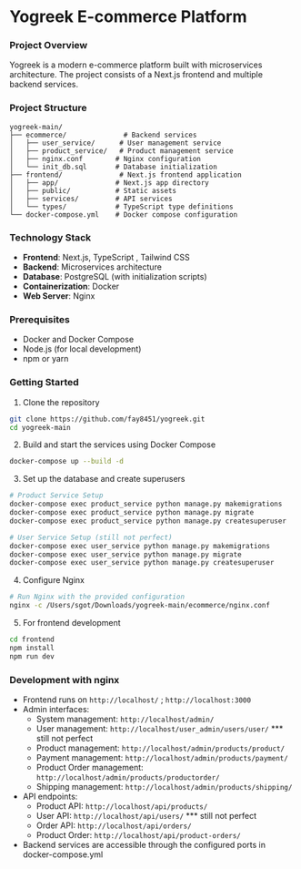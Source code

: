 # Yogreek E-commerce Platform

### Project Overview
Yogreek is a modern e-commerce platform built with microservices architecture. The project consists of a Next.js frontend and multiple backend services.

### Project Structure
```
yogreek-main/
├── ecommerce/              # Backend services
│   ├── user_service/      # User management service
│   ├── product_service/   # Product management service
│   ├── nginx.conf        # Nginx configuration
│   └── init_db.sql       # Database initialization
├── frontend/              # Next.js frontend application
│   ├── app/              # Next.js app directory
│   ├── public/           # Static assets
│   ├── services/         # API services
│   └── types/            # TypeScript type definitions
└── docker-compose.yml    # Docker compose configuration
```

### Technology Stack
- **Frontend**: Next.js, TypeScript , Tailwind CSS
- **Backend**: Microservices architecture
- **Database**: PostgreSQL (with initialization scripts)
- **Containerization**: Docker
- **Web Server**: Nginx

### Prerequisites
- Docker and Docker Compose
- Node.js (for local development)
- npm or yarn

### Getting Started
1. Clone the repository
```bash
git clone https://github.com/fay8451/yogreek.git
cd yogreek-main
```

2. Build and start the services using Docker Compose
```bash
docker-compose up --build -d
```

3. Set up the database and create superusers
```bash
# Product Service Setup
docker-compose exec product_service python manage.py makemigrations
docker-compose exec product_service python manage.py migrate
docker-compose exec product_service python manage.py createsuperuser

# User Service Setup (still not perfect)
docker-compose exec user_service python manage.py makemigrations
docker-compose exec user_service python manage.py migrate
docker-compose exec user_service python manage.py createsuperuser
```

4. Configure Nginx
```bash
# Run Nginx with the provided configuration
nginx -c /Users/sgot/Downloads/yogreek-main/ecommerce/nginx.conf
```

5. For frontend development
```bash
cd frontend
npm install
npm run dev
```

### Development with nginx
- Frontend runs on `http://localhost/` ; `http://localhost:3000`
- Admin interfaces:
  - System management: `http://localhost/admin/`
  - User management: `http://localhost/user_admin/users/user/` *** still not perfect
  - Product management: `http://localhost/admin/products/product/`
  - Payment management: `http://localhost/admin/products/payment/`
  - Product Order management: `http://localhost/admin/products/productorder/`
  - Shipping management: `http://localhost/admin/products/shipping/`
- API endpoints:
  - Product API: `http://localhost/api/products/`
  - User API: `http://localhost/api/users/` *** still not perfect
  - Order API: `http://localhost/api/orders/`
  - Product Order: `http://localhost/api/product-orders/`
- Backend services are accessible through the configured ports in docker-compose.yml
